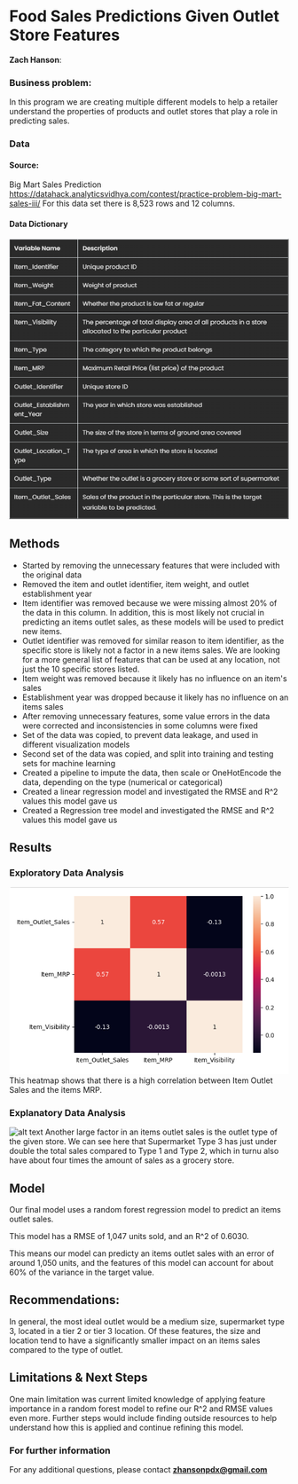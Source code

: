 # Food Sales Predictions Given Outlet Store Features

**Zach Hanson**: 

### Business problem:

In this program we are creating multiple different models to help a retailer understand the properties of products and outlet stores that play a role in predicting sales.

### Data
#### Source:
Big Mart Sales Prediction https://datahack.analyticsvidhya.com/contest/practice-problem-big-mart-sales-iii/
For this data set there is 8,523 rows and 12 columns.

#### Data Dictionary
![alt text](https://github.com/Zach-Hanson3/Food-Sales-Prediction/blob/main/images/datadict.PNG)



## Methods
- Started by removing the unnecessary features that were included with the original data
- Removed the item and outlet identifier, item weight, and outlet establishment year
 - Item identifier was removed because we were missing almost 20% of the data in this column. In addition, this is most likely not crucial in predicting an items outlet sales, as these models will be used to predict new items.
 - Outlet identifier was removed for similar reason to item identifier, as the specific store is likely not a factor in a new items sales. We are looking for a more general list of features that can be used at any location, not just the 10 specific stores listed.
 - Item weight was removed because it likely has no influence on an item's sales
 - Establishment year was dropped because it likely has no influence on an items sales
- After removing unnecessary features, some value errors in the data were corrected and inconsistencies in some columns were fixed
- Set of the data was copied, to prevent data leakage, and used in different visualization models
- Second set of the data was copied, and split into training and testing sets for machine learning
- Created a pipeline to impute the data, then scale or OneHotEncode the data, depending on the type (numerical or categorical)
- Created a linear regression model and investigated the RMSE and R^2 values this model gave us
- Created a Regression tree model and investigated the RMSE and R^2 values this model gave us

## Results
### Exploratory Data Analysis
![alt text](https://github.com/Zach-Hanson3/Food-Sales-Prediction/blob/main/images/Correlation_Heatmap.PNG)
This heatmap shows that there is a high correlation between Item Outlet Sales and the items MRP.

### Explanatory Data Analysis
![alt text]()
Another large factor in an items outlet sales is the outlet type of the given store. We can see here that Supermarket Type 3 has just under double the total sales compared to Type 1 and Type 2, which in turnu also have about four times the amount of sales as a grocery store.

## Model

Our final model uses a random forest regression model to predict an items outlet sales.

This model has a RMSE of 1,047 units sold, and an R^2 of 0.6030.

This means our model can predicty an items outlet sales with an error of around 1,050 units, and the features of this model can account for about 60% of the variance in the target value.

## Recommendations:

In general, the most ideal outlet would be a medium size, supermarket type 3, located in a tier 2 or tier 3 location. Of these features, the size and location tend to have a significantly smaller impact on an items sales compared to the type of outlet.


## Limitations & Next Steps

One main limitation was current limited knowledge of applying feature importance in a random forest model to refine our R^2 and RMSE values even more. Further steps would include finding outside resources to help understand how this is applied and continue refining this model. 


### For further information


For any additional questions, please contact **zhansonpdx@gmail.com**
